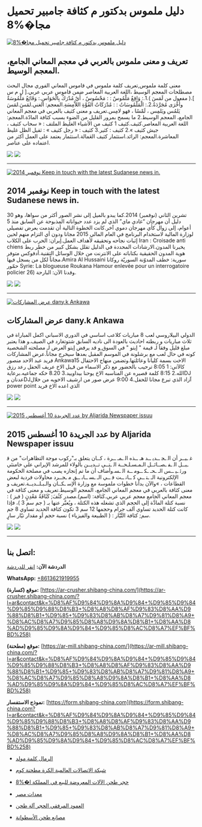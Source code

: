 # دليل ملموس بدكتور م كثافة جامبير تحميل مجا�%8

<a href="https://swt.shibang-china.com/?l=ar&img&k=%D8%AF%D9%84%D9%8A%D9%84+%D9%85%D9%84%D9%85%D9%88%D8%B3+%D8%A8%D8%AF%D9%83%D8%AA%D9%88%D8%B1+%D9%85+%D9%83%D8%AB%D8%A7%D9%81%D8%A9+%D8%AC%D8%A7%D9%85%D8%A8%D9%8A%D8%B1+%D8%AA%D8%AD%D9%85%D9%8A%D9%84+%D9%85%D8%AC%D8%A7%EF%BF%BD%258" target="_blank">![دليل ملموس بدكتور م كثافة جامبير تحميل مجا�%8](http://static.shibang-china.com/all-800x300/154.jpg)</a>

## تعريف و معنى ملموس بالعربي في معجم المعاني الجامع، المعجم الوسيط.
معنى كلمة ملموس,تعريف كلمة ملموس في قاموس المعاني الفوري مجال البحث مصطلحات المعجم الوسيط ،اللغة العربية المعاصر ضمن قاموس عربي عربي.[ ل م س ].( مفعول من لَمَسَ ).1.: وَاقِعٌ مَلْمُوسٌ : : مَحْسُوسٌ ، أَيْ مُدْرَكٌ بِالْحَوَاسِ.: وَقَائِعُ مَلْمُوسَةٌ وأُخْرَى مُجَرَّدَةٌ.2.: الْمَلْمُوسَاتُ : : مُدْرَكَاتُ القُوَّةِ اللاَّمِسَةِ.المعجم: الغني.لمَسَ.لمَسَ يَلمُس ويَلمِس ، لَمْسًا ، فهو لامِس.تعريف و معنى كثيف بالعربي في معجم المعاني الجامع، المعجم الوسيط.2 ما يسمح بمرور القليل من الضوء بسبب كثافة المادّة.المعجم: اللغة العربية المعاصر.كثيف.كثيف 1 كثيف من الأشياء الغليظ الملتف : « سحاب كثيف ، جيش كثيف ».2 كثيف : كثير.3 كثيف : « رجل كثيف » : ثقيل الظل غليظ المعاشرة.المعجم: الرائد.استثمار كثيف العَمالة.استثمار يعتمد على العمل أكثر من اعتماده على عناصر.


<a href="https://whatsapp.shibangsoft.com/WhatsApp.php" target="_blank" title="WhatsApp">![](http://static.shibang-china.com/icon/whatsapp.png)</a> <a href="https://swt.shibang-china.com/?l=ar&icon&k=%D8%AF%D9%84%D9%8A%D9%84+%D9%85%D9%84%D9%85%D9%88%D8%B3+%D8%A8%D8%AF%D9%83%D8%AA%D9%88%D8%B1+%D9%85+%D9%83%D8%AB%D8%A7%D9%81%D8%A9+%D8%AC%D8%A7%D9%85%D8%A8%D9%8A%D8%B1+%D8%AA%D8%AD%D9%85%D9%8A%D9%84+%D9%85%D8%AC%D8%A7%EF%BF%BD%258" target="_blank">![](http://static.shibang-china.com/icon/chat-ar.png)</a>

---

<a href="https://swt.shibang-china.com/?l=ar&img&k=%D8%AF%D9%84%D9%8A%D9%84+%D9%85%D9%84%D9%85%D9%88%D8%B3+%D8%A8%D8%AF%D9%83%D8%AA%D9%88%D8%B1+%D9%85+%D9%83%D8%AB%D8%A7%D9%81%D8%A9+%D8%AC%D8%A7%D9%85%D8%A8%D9%8A%D8%B1+%D8%AA%D8%AD%D9%85%D9%8A%D9%84+%D9%85%D8%AC%D8%A7%EF%BF%BD%258" target="_blank">![نوفمبر 2014 Keep in touch with the latest Sudanese news in.](http://static.shibang-china.com/all-800x300/1307.jpg)</a>

## نوفمبر 2014 Keep in touch with the latest Sudanese news in.
30 تشرين الثاني (نوفمبر) 2014.كما يبدو بالميل إلى نشر الصور أكثر من سواها، وهو دليل أن مهرجان “غادي ماي” الذي لم يزد عدد حيواناته المذبوحة عن السابق منذ 5 أعوام، إلى زوال كأي مهرجان دموي آخر.كانت الخطوة التالية أن تقدمت بعرض تفصيلي لوزارة المالية لاستخدام البرنامج في العام المالي 2015 مجانا ودون أي التزام منهم لحين إثبات نجاحه وتحقيقه لأهداف العمل.إيران: الحرب على الكلاب Iran : Croisade anti chiens يخبرنا المدون.الارشادات المحددة في الدليل تقلل بشكل كبير من خطر ربط هوية المدون الحقيقية بكتاباته على الانترنت من خلال الوسائل التقنية.أدفوكس متوفر مجاناً لكل من يسجل فيها.Amira Al Hussaini سورية: خطف المدوّنة السوريّة روكانا حمّور Syrie: La blogueuse Roukana Hamour enlevée pour un interrogatoire policier وفدنا الآن: البارحة (26.


<a href="https://whatsapp.shibangsoft.com/WhatsApp.php" target="_blank" title="WhatsApp">![](http://static.shibang-china.com/icon/whatsapp.png)</a> <a href="https://swt.shibang-china.com/?l=ar&icon&k=%D8%AF%D9%84%D9%8A%D9%84+%D9%85%D9%84%D9%85%D9%88%D8%B3+%D8%A8%D8%AF%D9%83%D8%AA%D9%88%D8%B1+%D9%85+%D9%83%D8%AB%D8%A7%D9%81%D8%A9+%D8%AC%D8%A7%D9%85%D8%A8%D9%8A%D8%B1+%D8%AA%D8%AD%D9%85%D9%8A%D9%84+%D9%85%D8%AC%D8%A7%EF%BF%BD%258" target="_blank">![](http://static.shibang-china.com/icon/chat-ar.png)</a>

---

<a href="https://swt.shibang-china.com/?l=ar&img&k=%D8%AF%D9%84%D9%8A%D9%84+%D9%85%D9%84%D9%85%D9%88%D8%B3+%D8%A8%D8%AF%D9%83%D8%AA%D9%88%D8%B1+%D9%85+%D9%83%D8%AB%D8%A7%D9%81%D8%A9+%D8%AC%D8%A7%D9%85%D8%A8%D9%8A%D8%B1+%D8%AA%D8%AD%D9%85%D9%8A%D9%84+%D9%85%D8%AC%D8%A7%EF%BF%BD%258" target="_blank">![عرض المشاركات dany.k Ankawa](http://static.shibang-china.com/all-800x300/844.jpg)</a>

## عرض المشاركات dany.k Ankawa
الدولي البيلاروسي لعب 8 مباريات كلاعب اساسي في الدوري الاسباني اكمل المباراة في ثلاث مباريات و ربطته احاديث بالعودة الى ناديه السابق شتوتغارد في الصيف.و هذا يعتبر مبلغ قليل وفقاً لـ قيمة &quot; إيتو &quot; في السوق,و قد يرفض إيتو العرض لـ مصلحته الشخصية كونه في حال لعب مع برشلونة في الموسم المقبل بعدها سيخرج مجاناً.عرض المشاركات فريد عبد الاحد منصور Ankawa15 الاخت بسمة كليانا وعائلتها.وتضمن منهاج الاحتفال كالآتي: 1 8:05 ترحيب بالحضور مع ذكر الاسماء من قـِبل الاخ عريف الحفل رعد رزق الله.2 8:15 كلمة قصيره عن المناسبه الاخ يوحنا بيداوييد.3 8.20 خكه جماعيه.برعايةDJ عدنان وDJآزاد الذي تبرع مجانا للحفل.4 9:00 عرض صور من ارشيف الاخويه من خلال power point الذي اعده الاخ فريد


<a href="https://whatsapp.shibangsoft.com/WhatsApp.php" target="_blank" title="WhatsApp">![](http://static.shibang-china.com/icon/whatsapp.png)</a> <a href="https://swt.shibang-china.com/?l=ar&icon&k=%D8%AF%D9%84%D9%8A%D9%84+%D9%85%D9%84%D9%85%D9%88%D8%B3+%D8%A8%D8%AF%D9%83%D8%AA%D9%88%D8%B1+%D9%85+%D9%83%D8%AB%D8%A7%D9%81%D8%A9+%D8%AC%D8%A7%D9%85%D8%A8%D9%8A%D8%B1+%D8%AA%D8%AD%D9%85%D9%8A%D9%84+%D9%85%D8%AC%D8%A7%EF%BF%BD%258" target="_blank">![](http://static.shibang-china.com/icon/chat-ar.png)</a>

---

<a href="https://swt.shibang-china.com/?l=ar&img&k=%D8%AF%D9%84%D9%8A%D9%84+%D9%85%D9%84%D9%85%D9%88%D8%B3+%D8%A8%D8%AF%D9%83%D8%AA%D9%88%D8%B1+%D9%85+%D9%83%D8%AB%D8%A7%D9%81%D8%A9+%D8%AC%D8%A7%D9%85%D8%A8%D9%8A%D8%B1+%D8%AA%D8%AD%D9%85%D9%8A%D9%84+%D9%85%D8%AC%D8%A7%EF%BF%BD%258" target="_blank">![عدد الجريدة 10 أغسطس 2015 by Aljarida Newspaper issuu](http://static.shibang-china.com/all-800x300/1038.jpg)</a>

## عدد الجريدة 10 أغسطس 2015 by Aljarida Newspaper issuu
ﻏ ـﻴــﺮ أن اﻟ ـﺠ ــﺪﻳ ــﺪ ﻫـ ــﺬه اﻟ ـﻤـ ــﺮة ، ﻛــﺎن ﻳﺘﻌﻠﻖ ﺑـ&quot;رﻛﻮب ﻣﻮﺟﺔ اﻟﺘﻈﺎﻫﺮات&quot; ﻣﻦ ﻗ ـﺒــﻞ اﻟ ـﻔ ـﺼــﺎﺋــﻞ اﻟـﻤـﺴـﻠـﺤــﺔ اﻟ ـﺘــﻲ ﺗــﺪﻳــﻦ ﺑﺎﻟﻮﻻء ﻟﻠﻤﺮﺷﺪ اﻹﻳﺮاﻧﻲ ﻋﻠﻲ ﺧﺎﻣﻨﺌﻲ ورﺋ ـﻴ ــﺲ اﻟـ ـﺤـ ـﻜ ــﻮﻣ ــﺔ اﻟ ـﺴ.وأﺿﺎف أن ﻣﺎ ﺗﻢ إﻧﺠﺎزه ﻳﺼﺐ ﻓﻲ ﻣﺼﻠﺤﺔ اﻟﺤﻜﻮﻣﺔ اﻹﻟﻜﺘﺮوﻧﻴﺔ اﻟـ ـﺘ ــﻲ ﻛ ــﺎﻧ ــﺖ ﻓ ــﻲ اﻟـ ـﺴ ــﺎﺑ ــﻖ ﻣ ـﺠــﺮد ﻣﺤﺎوﻻت ﻓﺮدﻳﺔ ﻟﺒﻌﺾ اﻟﻘﻄﺎﻋﺎت ، »واﻵن ﺑﺪأﻧﺎ ﺧﻄﻮات ﻣﻠﻤﻮﺳﺔ ﻣﻊ وزارة اﻹﺳ ـﻜــﺎن واﻟـﺒـﻠــﺪﻳــﺔ.تعريف و معنى كثافة بالعربي في معجم المعاني الجامع، المعجم الوسيط.تعريف و معنى كثافة في معجم المعاني الجامع معجم عربي عربي.كَثافة: (اسم).مصدر كثُفَ; كَثَافَةُ مَعْدِنٍ ( فيز ) : نسبة كتلة المادَّة إلى الحجم الذي تشغله هذه الكتلة ، ويُعبَّر عنها بـ ( جم سم 3 )، فإذا كانت كتلة الحديد تساوي ألف جرام وحجمها 12 سم 3 تكون كثافة الحديد تساوي 8 جم سم; كثافة التَّيّار : ( الطبيعة والفيزياء ) نسبة حجم أو مقدار تيّار سارٍ.


<a href="https://whatsapp.shibangsoft.com/WhatsApp.php" target="_blank" title="WhatsApp">![](http://static.shibang-china.com/icon/whatsapp.png)</a> <a href="https://swt.shibang-china.com/?l=ar&icon&k=%D8%AF%D9%84%D9%8A%D9%84+%D9%85%D9%84%D9%85%D9%88%D8%B3+%D8%A8%D8%AF%D9%83%D8%AA%D9%88%D8%B1+%D9%85+%D9%83%D8%AB%D8%A7%D9%81%D8%A9+%D8%AC%D8%A7%D9%85%D8%A8%D9%8A%D8%B1+%D8%AA%D8%AD%D9%85%D9%8A%D9%84+%D9%85%D8%AC%D8%A7%EF%BF%BD%258" target="_blank">![](http://static.shibang-china.com/icon/chat-ar.png)</a>

---
## اتصل بنا:

**الدردشة الآن:** [انقر للدردشة](https://swt.shibang-china.com?l=ar&contact&k=%D8%AF%D9%84%D9%8A%D9%84+%D9%85%D9%84%D9%85%D9%88%D8%B3+%D8%A8%D8%AF%D9%83%D8%AA%D9%88%D8%B1+%D9%85+%D9%83%D8%AB%D8%A7%D9%81%D8%A9+%D8%AC%D8%A7%D9%85%D8%A8%D9%8A%D8%B1+%D8%AA%D8%AD%D9%85%D9%8A%D9%84+%D9%85%D8%AC%D8%A7%EF%BF%BD%258)

**WhatsApp:**  [+8613621919955](https://whatsapp.shibangsoft.com/WhatsApp.php)

**موقع (كسارة):** [https://ar-crusher.shibang-china.com/](https://ar-crusher.shibang-china.com/?l=ar&contact&k=%D8%AF%D9%84%D9%8A%D9%84+%D9%85%D9%84%D9%85%D9%88%D8%B3+%D8%A8%D8%AF%D9%83%D8%AA%D9%88%D8%B1+%D9%85+%D9%83%D8%AB%D8%A7%D9%81%D8%A9+%D8%AC%D8%A7%D9%85%D8%A8%D9%8A%D8%B1+%D8%AA%D8%AD%D9%85%D9%8A%D9%84+%D9%85%D8%AC%D8%A7%EF%BF%BD%258)

**موقع (مطحنة):** [https://ar-mill.shibang-china.com/](https://ar-mill.shibang-china.com/?l=ar&contact&k=%D8%AF%D9%84%D9%8A%D9%84+%D9%85%D9%84%D9%85%D9%88%D8%B3+%D8%A8%D8%AF%D9%83%D8%AA%D9%88%D8%B1+%D9%85+%D9%83%D8%AB%D8%A7%D9%81%D8%A9+%D8%AC%D8%A7%D9%85%D8%A8%D9%8A%D8%B1+%D8%AA%D8%AD%D9%85%D9%8A%D9%84+%D9%85%D8%AC%D8%A7%EF%BF%BD%258)

**نموذج الاستفسار:** [https://form.shibang-china.com](https://form.shibang-china.com?l=ar&contact&k=%D8%AF%D9%84%D9%8A%D9%84+%D9%85%D9%84%D9%85%D9%88%D8%B3+%D8%A8%D8%AF%D9%83%D8%AA%D9%88%D8%B1+%D9%85+%D9%83%D8%AB%D8%A7%D9%81%D8%A9+%D8%AC%D8%A7%D9%85%D8%A8%D9%8A%D8%B1+%D8%AA%D8%AD%D9%85%D9%8A%D9%84+%D9%85%D8%AC%D8%A7%EF%BF%BD%258)

* [الرمال كلمة مولد](../25/%D8%A7%D9%84%D8%B1%D9%85%D8%A7%D9%84%20%D9%83%D9%84%D9%85%D8%A9%20%D9%85%D9%88%D9%84%D8%AF.md)

* [شبكة الاتصالات العالمية الكرة مطحنة كوم](../22/%D8%B4%D8%A8%D9%83%D8%A9%20%D8%A7%D9%84%D8%A7%D8%AA%D8%B5%D8%A7%D9%84%D8%A7%D8%AA%20%D8%A7%D9%84%D8%B9%D8%A7%D9%84%D9%85%D9%8A%D8%A9%20%D8%A7%D9%84%D9%83%D8%B1%D8%A9%20%D9%85%D8%B7%D8%AD%D9%86%D8%A9%20%D9%83%D9%88%D9%85.md)

* [حجر طحن الآلات المعروضة للبيع في المملكة ا�%8](../23/%D8%AD%D8%AC%D8%B1%20%D8%B7%D8%AD%D9%86%20%D8%A7%D9%84%D8%A2%D9%84%D8%A7%D8%AA%20%D8%A7%D9%84%D9%85%D8%B9%D8%B1%D9%88%D8%B6%D8%A9%20%D9%84%D9%84%D8%A8%D9%8A%D8%B9%20%D9%81%D9%8A%20%D8%A7%D9%84%D9%85%D9%85%D9%84%D9%83%D8%A9%20%D8%A7%EF%BF%BD%258.md)

* [معدات مصر](../22/%D9%85%D8%B9%D8%AF%D8%A7%D8%AA%20%D9%85%D8%B5%D8%B1.md)

* [العمود المرفقي الحجر آلة طحن](../23/%D8%A7%D9%84%D8%B9%D9%85%D9%88%D8%AF%20%D8%A7%D9%84%D9%85%D8%B1%D9%81%D9%82%D9%8A%20%D8%A7%D9%84%D8%AD%D8%AC%D8%B1%20%D8%A2%D9%84%D8%A9%20%D8%B7%D8%AD%D9%86.md)

* [مصانع طحن الأسطوانة](../25/%D9%85%D8%B5%D8%A7%D9%86%D8%B9%20%D8%B7%D8%AD%D9%86%20%D8%A7%D9%84%D8%A3%D8%B3%D8%B7%D9%88%D8%A7%D9%86%D8%A9.md)